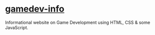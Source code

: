 # [gamedev-info](https://game-dev.derekiniguez1.repl.co/)
Informational website on Game Development using HTML, CSS & some JavaScript.
